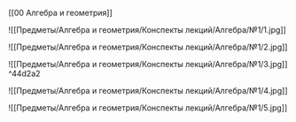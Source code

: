 [[00 Алгебра и геометрия]]

![[Предметы/Алгебра и геометрия/Конспекты лекций/Алгебра/№1/1.jpg]]

![[Предметы/Алгебра и геометрия/Конспекты лекций/Алгебра/№1/2.jpg]]

![[Предметы/Алгебра и геометрия/Конспекты лекций/Алгебра/№1/3.jpg]] ^44d2a2

![[Предметы/Алгебра и геометрия/Конспекты лекций/Алгебра/№1/4.jpg]]

![[Предметы/Алгебра и геометрия/Конспекты лекций/Алгебра/№1/5.jpg]]